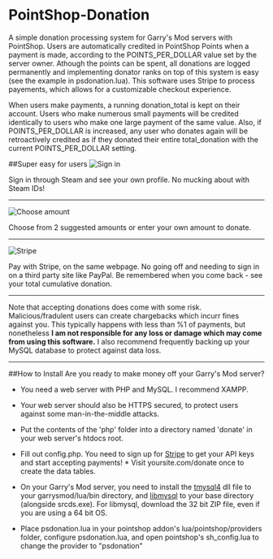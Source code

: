 # PointShop-Donation
A simple donation processing system for Garry's Mod servers with PointShop. Users are automatically credited in PointShop Points when a payment is made, according to the POINTS_PER_DOLLAR value set by the server owner. Athough the points can be spent, all donations are logged permanently and implementing donator ranks on top of this system is easy (see the example in psdonation.lua). This software uses Stripe to process payements, which allows for a customizable checkout experience.

When users make payments, a running donation_total is kept on their account. Users who make numerous small payments will be credited identically to users who make one large payment of the same value. Also, if POINTS_PER_DOLLAR is increased, any user who donates again will be retroactively credited as if they donated their entire total_donation with the current POINTS_PER_DOLLAR setting.

##Super easy for users
![Sign in](http://i.imgur.com/UWeKj7f.png)

Sign in through Steam and see your own profile. No mucking about with Steam IDs!

---

![Choose amount](http://i.imgur.com/4hrjOTW.png)

Choose from 2 suggested amounts or enter your own amount to donate.

---

![Stripe](http://i.imgur.com/ov3xRNS.png)

Pay with Stripe, on the same webpage. No going off and needing to sign in on a third party site like PayPal. Be remembered when you come back - see your total cumulative donation.

---

Note that accepting donations does come with some risk. Malicious/fradulent users can create chargebacks which incurr fines against you. This typically happens with less than %1 of payments, but nonetheless __I am not responsible for any loss or damage which may come from using this software.__ I also recommend frequently backing up your MySQL database to protect against data loss.

---

##How to Install
Are you ready to make money off your Garry's Mod server?

* You need a web server with PHP and MySQL. I recommend XAMPP.
* Your web server should also be HTTPS secured, to protect users against some man-in-the-middle attacks.
* Put the contents of the 'php' folder into a directory named 'donate' in your web server's htdocs root.
* Fill out config.php. You need to sign up for [Stripe](https://dashboard.stripe.com/dashboard) to get your API keys and start accepting payments! * Visit yoursite.com/donate once to create the data tables.

* On your Garry's Mod server, you need to install the  [tmysql4](http://blackawps-glua-modules.googlecode.com/svn/trunk/gm_tmysql4_boost/Release/) dll file to your garrysmod/lua/bin directory, and [libmysql](http://dev.mysql.com/downloads/connector/cpp/) to your base directory (alongside srcds.exe). For libmysql, download the 32 bit ZIP file, even if you are using a 64 bit OS.
* Place psdonation.lua in your pointshop addon's lua/pointshop/providers folder, configure psdonation.lua, and open pointshop's sh_config.lua to change the provider to "psdonation"
